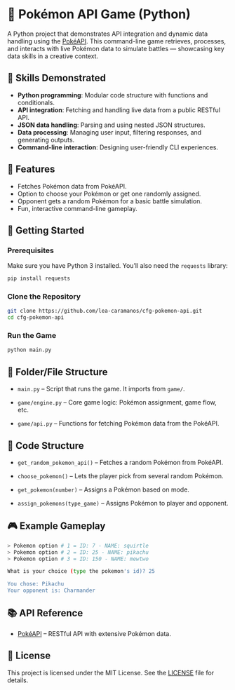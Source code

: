 # 🐍 Pokémon API Game (Python)

A Python project that demonstrates API integration and dynamic data handling using the [PokéAPI](https://pokeapi.co/). This command-line game retrieves, processes, and interacts with live Pokémon data to simulate battles — showcasing key data skills in a creative context.

## 🧠 Skills Demonstrated

- **Python programming**: Modular code structure with functions and conditionals.
- **API integration**: Fetching and handling live data from a public RESTful API.
- **JSON data handling**: Parsing and using nested JSON structures.
- **Data processing**: Managing user input, filtering responses, and generating outputs.
- **Command-line interaction**: Designing user-friendly CLI experiences.

## 📌 Features

- Fetches Pokémon data from PokéAPI.
- Option to choose your Pokémon or get one randomly assigned.
- Opponent gets a random Pokémon for a basic battle simulation.
- Fun, interactive command-line gameplay.

## 🚀 Getting Started

### Prerequisites

Make sure you have Python 3 installed. You’ll also need the `requests` library:

```bash
pip install requests
```

### Clone the Repository

```bash
git clone https://github.com/lea-caramanos/cfg-pokemon-api.git
cd cfg-pokemon-api
```

### Run the Game

```bash
python main.py
```

## 📁 Folder/File Structure

- `main.py` – Script that runs the game. It imports from `game/`.

- `game/engine.py` – Core game logic: Pokémon assignment, game flow, etc.

- `game/api.py` – Functions for fetching Pokémon data from the PokéAPI.

## 🔧 Code Structure

- `get_random_pokemon_api()` – Fetches a random Pokémon from PokéAPI.

- `choose_pokemon()` – Lets the player pick from several random Pokémon.

- `get_pokemon(number)` – Assigns a Pokémon based on mode.

- `assign_pokemons(type_game)` – Assigns Pokémon to player and opponent.

## 🎮 Example Gameplay

```bash
> Pokemon option # 1 = ID: 7 - NAME: squirtle
> Pokemon option # 2 = ID: 25 - NAME: pikachu
> Pokemon option # 3 = ID: 150 - NAME: mewtwo

What is your choice (type the pokemon's id)? 25

You chose: Pikachu
Your opponent is: Charmander
```

## 📚 API Reference

- [PokéAPI](https://pokeapi.co/) – RESTful API with extensive Pokémon data.

## 📄 License

This project is licensed under the MIT License. See the [LICENSE](./LICENSE.md) file for details.